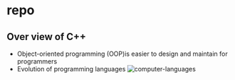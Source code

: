 # repo
## Over view of C++
* Object-oriented programming (OOP)is easier to design and maintain for programmers
* Evolution of programming languages  ![computer-languages](https://user-images.githubusercontent.com/61928785/133008954-d4922157-a8a6-4826-82fd-a1b6bf43217e.png)

